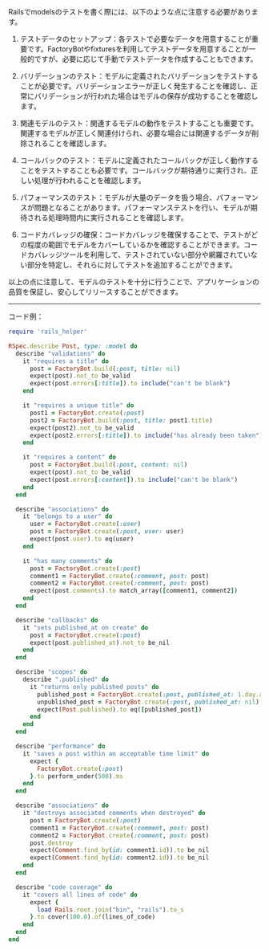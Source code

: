 Railsでmodelsのテストを書く際には、以下のような点に注意する必要があります。

1. テストデータのセットアップ：各テストで必要なデータを用意することが重要です。FactoryBotやfixturesを利用してテストデータを用意することが一般的ですが、必要に応じて手動でテストデータを作成することもできます。

2. バリデーションのテスト：モデルに定義されたバリデーションをテストすることが必要です。バリデーションエラーが正しく発生することを確認し、正常にバリデーションが行われた場合はモデルの保存が成功することを確認します。

3. 関連モデルのテスト：関連するモデルの動作をテストすることも重要です。関連するモデルが正しく関連付けられ、必要な場合には関連するデータが削除されることを確認します。

4. コールバックのテスト：モデルに定義されたコールバックが正しく動作することをテストすることも必要です。コールバックが期待通りに実行され、正しい処理が行われることを確認します。

5. パフォーマンスのテスト：モデルが大量のデータを扱う場合、パフォーマンスが問題となることがあります。パフォーマンステストを行い、モデルが期待される処理時間内に実行されることを確認します。

6. コードカバレッジの確保：コードカバレッジを確保することで、テストがどの程度の範囲でモデルをカバーしているかを確認することができます。コードカバレッジツールを利用して、テストされていない部分や網羅されていない部分を特定し、それらに対してテストを追加することができます。

以上の点に注意して、モデルのテストを十分に行うことで、アプリケーションの品質を保証し、安心してリリースすることができます。

----
コード例：

```ruby
require 'rails_helper'

RSpec.describe Post, type: :model do
  describe "validations" do
    it "requires a title" do
      post = FactoryBot.build(:post, title: nil)
      expect(post).not_to be_valid
      expect(post.errors[:title]).to include("can't be blank")
    end

    it "requires a unique title" do
      post1 = FactoryBot.create(:post)
      post2 = FactoryBot.build(:post, title: post1.title)
      expect(post2).not_to be_valid
      expect(post2.errors[:title]).to include("has already been taken")
    end

    it "requires a content" do
      post = FactoryBot.build(:post, content: nil)
      expect(post).not_to be_valid
      expect(post.errors[:content]).to include("can't be blank")
    end
  end

  describe "associations" do
    it "belongs to a user" do
      user = FactoryBot.create(:user)
      post = FactoryBot.create(:post, user: user)
      expect(post.user).to eq(user)
    end

    it "has many comments" do
      post = FactoryBot.create(:post)
      comment1 = FactoryBot.create(:comment, post: post)
      comment2 = FactoryBot.create(:comment, post: post)
      expect(post.comments).to match_array([comment1, comment2])
    end
  end

  describe "callbacks" do
    it "sets published_at on create" do
      post = FactoryBot.create(:post)
      expect(post.published_at).not_to be_nil
    end
  end

  describe "scopes" do
    describe ".published" do
      it "returns only published posts" do
        published_post = FactoryBot.create(:post, published_at: 1.day.ago)
        unpublished_post = FactoryBot.create(:post, published_at: nil)
        expect(Post.published).to eq([published_post])
      end
    end
  end

  describe "performance" do
    it "saves a post within an acceptable time limit" do
      expect {
        FactoryBot.create(:post)
      }.to perform_under(500).ms
    end
  end

  describe "associations" do
    it "destroys associated comments when destroyed" do
      post = FactoryBot.create(:post)
      comment1 = FactoryBot.create(:comment, post: post)
      comment2 = FactoryBot.create(:comment, post: post)
      post.destroy
      expect(Comment.find_by(id: comment1.id)).to be_nil
      expect(Comment.find_by(id: comment2.id)).to be_nil
    end
  end

  describe "code coverage" do
    it "covers all lines of code" do
      expect {
        load Rails.root.join("bin", "rails").to_s
      }.to cover(100.0).of(lines_of_code)
    end
  end
end
```



